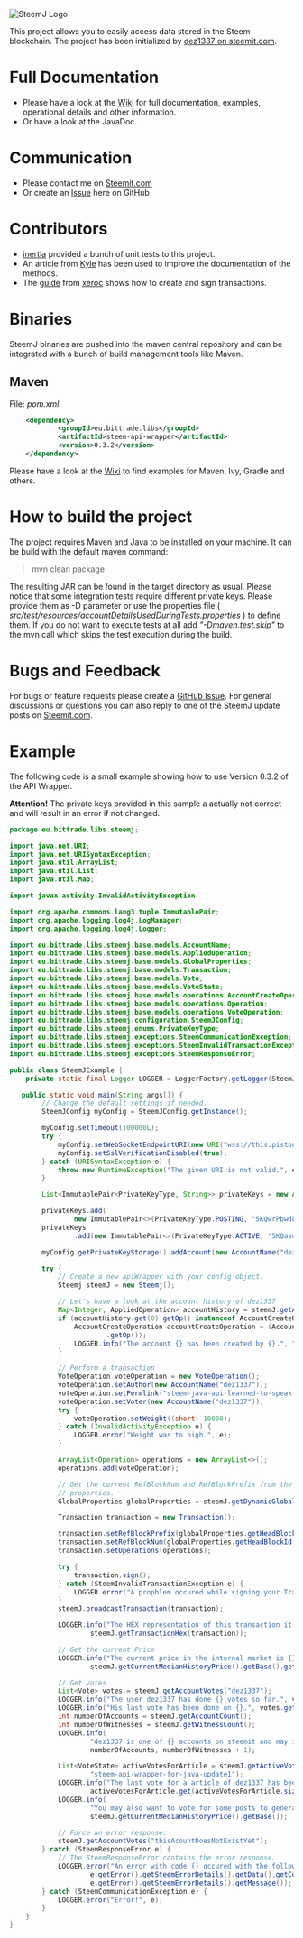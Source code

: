 ![SteemJ Logo](https://camo.githubusercontent.com/a325dd7ebceee15b8ca3fd57383c4e8330cc0425/687474703a2f2f696d6775722e636f6d2f784a4c514e31752e706e67)

This project allows you to easily access data stored in the Steem blockchain. The project has been initialized by <a href="https://steemit.com/@dez1337">dez1337 on steemit.com</a>.

# Full Documentation
- Please have a look at the [Wiki](https://github.com/marvin-we/steem-java-api-wrapper/wiki) for full documentation, examples, operational details and other information.
- Or have a look at the JavaDoc.

# Communication
- Please contact me on [Steemit.com](https://steemit.com/@dez1337)
- Or create an [Issue](https://github.com/marvin-we/steem-java-api-wrapper/issues) here on GitHub

# Contributors
- [inertia](https://steemit.com/@inertia) provided a bunch of unit tests to this project.
- An article from [Kyle](https://steemit.com/@klye) has been used to improve the documentation of the methods.
- The [guide](https://steemit.com/steem/@xeroc/steem-transaction-signing-in-a-nutshell) from [xeroc](https://steemit.com/@xeroc) shows how to create and sign transactions.

# Binaries
SteemJ binaries are pushed into the maven central repository and can be integrated with a bunch of build management tools like Maven.

## Maven
File: <i>pom.xml</i>
```Xml
	<dependency>
            <groupId>eu.bittrade.libs</groupId>
            <artifactId>steem-api-wrapper</artifactId>
            <version>0.3.2</version>
	</dependency>
```

Please have a look at the [Wiki](https://github.com/marvin-we/steem-java-api-wrapper/wiki/How-to-add-SteemJ-to-your-project) to find examples for Maven, Ivy, Gradle and others.

# How to build the project
The project requires Maven and Java to be installed on your machine. It can be build with the default maven command:

>mvn clean package

The resulting JAR can be found in the target directory as usual. Please notice that some integration tests require different private keys. Please provide them as -D parameter or use the properties file ( *src/test/resources/accountDetailsUsedDuringTests.properties* ) to define them. If you do not want to execute tests at all add *"-Dmaven.test.skip"* to the mvn call which skips the test execution during the build.

# Bugs and Feedback
For bugs or feature requests please create a [GitHub Issue](https://github.com/marvin-we/steem-java-api-wrapper/issues). For general discussions or questions you can also reply to one of the SteemJ update posts on [Steemit.com](https://steemit.com/@dez1337).

# Example
The following code is a small example showing how to use Version 0.3.2 of the API Wrapper.

<b>Attention!</b> The private keys provided in this sample a actually not correct and will result in an error if not changed.

```Java
package eu.bittrade.libs.steemj;

import java.net.URI;
import java.net.URISyntaxException;
import java.util.ArrayList;
import java.util.List;
import java.util.Map;

import javax.activity.InvalidActivityException;

import org.apache.commons.lang3.tuple.ImmutablePair;
import org.apache.logging.log4j.LogManager;
import org.apache.logging.log4j.Logger;

import eu.bittrade.libs.steemj.base.models.AccountName;
import eu.bittrade.libs.steemj.base.models.AppliedOperation;
import eu.bittrade.libs.steemj.base.models.GlobalProperties;
import eu.bittrade.libs.steemj.base.models.Transaction;
import eu.bittrade.libs.steemj.base.models.Vote;
import eu.bittrade.libs.steemj.base.models.VoteState;
import eu.bittrade.libs.steemj.base.models.operations.AccountCreateOperation;
import eu.bittrade.libs.steemj.base.models.operations.Operation;
import eu.bittrade.libs.steemj.base.models.operations.VoteOperation;
import eu.bittrade.libs.steemj.configuration.SteemJConfig;
import eu.bittrade.libs.steemj.enums.PrivateKeyType;
import eu.bittrade.libs.steemj.exceptions.SteemCommunicationException;
import eu.bittrade.libs.steemj.exceptions.SteemInvalidTransactionException;
import eu.bittrade.libs.steemj.exceptions.SteemResponseError;

public class SteemJExample {
    private static final Logger LOGGER = LoggerFactory.getLogger(SteemJExample.class);

   public static void main(String args[]) {
        // Change the default settings if needed.
        SteemJConfig myConfig = SteemJConfig.getInstance();

        myConfig.setTimeout(100000L);
        try {
            myConfig.setWebSocketEndpointURI(new URI("wss://this.piston.rocks"));
            myConfig.setSslVerificationDisabled(true);
        } catch (URISyntaxException e) {
            throw new RuntimeException("The given URI is not valid.", e);
        }

        List<ImmutablePair<PrivateKeyType, String>> privateKeys = new ArrayList<>();

        privateKeys.add(
                new ImmutablePair<>(PrivateKeyType.POSTING, "5KQwrPbwdL6PhXujxW37FSSQZ1JiwsST4cqQzDeyXtP79zkvFD3"));
        privateKeys
                .add(new ImmutablePair<>(PrivateKeyType.ACTIVE, "5KQasdf7ASD8weASdW37FSSsadfAImkwASd732QzDeyXtP79zk"));

        myConfig.getPrivateKeyStorage().addAccount(new AccountName("dez1337"), privateKeys);

        try {
            // Create a new apiWrapper with your config object.
            Steemj steemJ = new Steemj();

            // Let's have a look at the account history of dez1337
            Map<Integer, AppliedOperation> accountHistory = steemJ.getAccountHistory("dez1337", 100, 100);
            if (accountHistory.get(0).getOp() instanceof AccountCreateOperation) {
                AccountCreateOperation accountCreateOperation = (AccountCreateOperation) (accountHistory.get(0)
                        .getOp());
                LOGGER.info("The account {} has been created by {}.", "dez1337", accountCreateOperation.getCreator());
            }

            // Perform a transaction
            VoteOperation voteOperation = new VoteOperation();
            voteOperation.setAuthor(new AccountName("dez1337"));
            voteOperation.setPermlink("steem-java-api-learned-to-speak-graphene-update-5");
            voteOperation.setVoter(new AccountName("dez1337"));
            try {
                voteOperation.setWeight((short) 10000);
            } catch (InvalidActivityException e) {
                LOGGER.error("Weight was to high.", e);
            }

            ArrayList<Operation> operations = new ArrayList<>();
            operations.add(voteOperation);

            // Get the current RefBlockNum and RefBlockPrefix from the global
            // properties.
            GlobalProperties globalProperties = steemJ.getDynamicGlobalProperties();

            Transaction transaction = new Transaction();

            transaction.setRefBlockPrefix(globalProperties.getHeadBlockId().getHashValue());
            transaction.setRefBlockNum(globalProperties.getHeadBlockId().getNumberFromHash());
            transaction.setOperations(operations);

            try {
                transaction.sign();
            } catch (SteemInvalidTransactionException e) {
                LOGGER.error("A propblem occured while signing your Transaction.", e);
            }
            steemJ.broadcastTransaction(transaction);

            LOGGER.info("The HEX representation of this transaction it {}.",
                    steemJ.getTransactionHex(transaction));

            // Get the current Price
            LOGGER.info("The current price in the internal market is {}.",
                    steemJ.getCurrentMedianHistoryPrice().getBase().getAmount());

            // Get votes
            List<Vote> votes = steemJ.getAccountVotes("dez1337");
            LOGGER.info("The user dez1337 has done {} votes so far.", votes.size());
            LOGGER.info("His last vote has been done on {}.", votes.get(votes.size() - 1).getTime());
            int numberOfAccounts = steemJ.getAccountCount();
            int numberOfWitnesses = steemJ.getWitnessCount();
            LOGGER.info(
                    "dez1337 is one of {} accounts on steemit and may increase the number witnesses to {} in the near future.",
                    numberOfAccounts, numberOfWitnesses + 1);

            List<VoteState> activeVotesForArticle = steemJ.getActiveVotes("dez1337",
                    "steem-api-wrapper-for-java-update1");
            LOGGER.info("The last vote for a article of dez1337 has been done from {}.",
                    activeVotesForArticle.get(activeVotesForArticle.size() - 1).getVoter());
            LOGGER.info(
                    "You may also want to vote for some posts to generate some Steem which is currently worth about {}.",
                    steemJ.getCurrentMedianHistoryPrice().getBase());

            // Force an error response:
            steemJ.getAccountVotes("thisAcountDoesNotExistYet");
        } catch (SteemResponseError e) {
            // The SteemResponseError contains the error response.
            LOGGER.error("An error with code {} occured with the following message {}.",
                    e.getError().getSteemErrorDetails().getData().getCode(),
                    e.getError().getSteemErrorDetails().getMessage());
        } catch (SteemCommunicationException e) {
            LOGGER.error("Error!", e);
        }
    }
}
```
